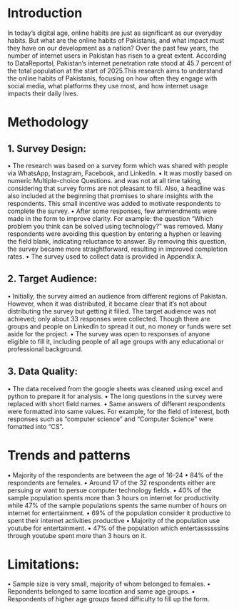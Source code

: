 
# Introduction
In today’s digital age, online habits are just as significant as our everyday habits. But what are the online habits of Pakistanis, and what impact must they have on our development as a nation?
Over the past few years, the number of internet users in Pakistan has risen to a great extent. According to DataReportal, Pakistan’s internet penetration rate stood at 45.7 percent of the total population at the start of 2025.This research aims to understand the online habits of Pakistanis, focusing on how often they engage with social media, what platforms they use most, and how internet usage impacts their daily lives.
# Methodology
## 1. Survey Design:
•	The research was based on a survey form which was shared with people via WhatsApp, Instagram, Facebook, and LinkedIn. 
•	It was mostly based on numeric Multiple-choice Questions. and was not at all time taking, considering that survey forms are not pleasant to fill. Also, a headline was also included at the beginning that promises to share insights with the respondents. This small incentive was added to motivate respondents to complete the survey.
•	After some responses, few ammendments were made in the form to improve clarity. For example: the question “Which problem you think can be solved using technology?” was removed. Many respondents were avoiding this question by entering a hyphen or leaving the field blank, indicating reluctance to answer. By removing this question, the survey became more straightforward, resulting in improved completion rates.
•	The survey used to collect data is provided in Appendix A.
## 2. Target Audience:
•	Initially, the survey aimed an audience from different regions of Pakistan. However, when it was distributed, it became clear that it’s not about distributing the survey but getting it filled. The target audience was not achieved; only about 33 responses were collected. Though there are groups and people on LinkedIn to spread it out, no money or funds were set aside for the project.
•	The survey was open to responses of anyone eligible to fill it, including people of all age groups with any educational or professional background.
## 3. Data Quality:
•	The data received from the google sheets was cleaned using excel and python to prepare it for analysis.
•	The long questions in the survey were replaced with short field names.
•	Same answers of different respondents were formatted into same values. For example, for the field of interest, both responses such as “computer science” and “Computer Science” were fomatted into “CS”.
# Trends and patterns
•	Majority of the respondents are between the age of 16-24
•	84% of the respondents are females.
•	Around 17 of the 32 respondents either are persuing or want to persue computer technology fields.
•	40% of the sample population spents more than 3 hours on internet for productivity while 47% of the sample populations spents the same number of hours on internet for entertainment.
•	69% of the population consider it productive to spent their internet activities productive 
•	Majority of the population use youtube for entertainment.
•	47% of the population which entertassssssins through youtube spent more than 3 hours on it.
# Limitations:
•	Sample size is very small, majority of whom belonged to females.
•	Repondents belonged to same location and same age groups.
•	Respondents of higher age groups faced difficulty to fill up the form.



